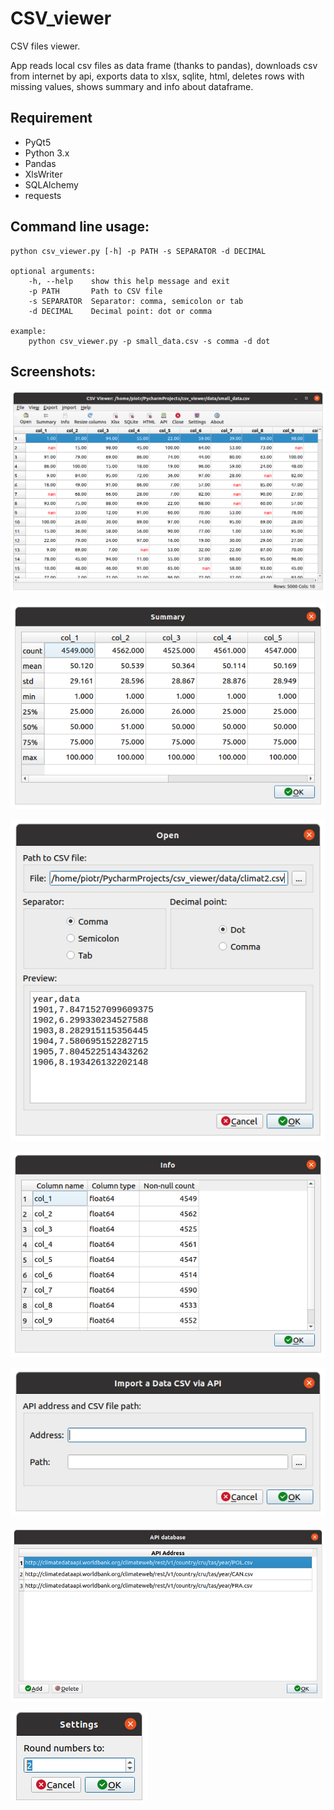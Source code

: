 # CSV_viewer
CSV files viewer.
 
App reads local csv files as data frame (thanks to pandas), downloads csv from internet by api, exports data to xlsx, sqlite, html, deletes rows with missing values, shows summary and info about dataframe. 

## Requirement 
-   PyQt5
-   Python 3.x  
-   Pandas 
-   XlsWriter
-   SQLAlchemy
-   requests

## Command line usage: 

    python csv_viewer.py [-h] -p PATH -s SEPARATOR -d DECIMAL

    optional arguments:
        -h, --help    show this help message and exit
        -p PATH       Path to CSV file
        -s SEPARATOR  Separator: comma, semicolon or tab
        -d DECIMAL    Decimal point: dot or comma
    
    example:
        python csv_viewer.py -p small_data.csv -s comma -d dot 

## Screenshots:

![Screen](/doc/csv_viewer.png)

![Screen](/doc/csv_viewer2.png)

![Screen](/doc/csv_viewer3.png)

![Screen](/doc/csv_viewer4.png)

![Screen](/doc/csv_viewer5.png)

![Screen](/doc/csv_viewer6.png)

![Screen](/doc/csv_viewer7.png)